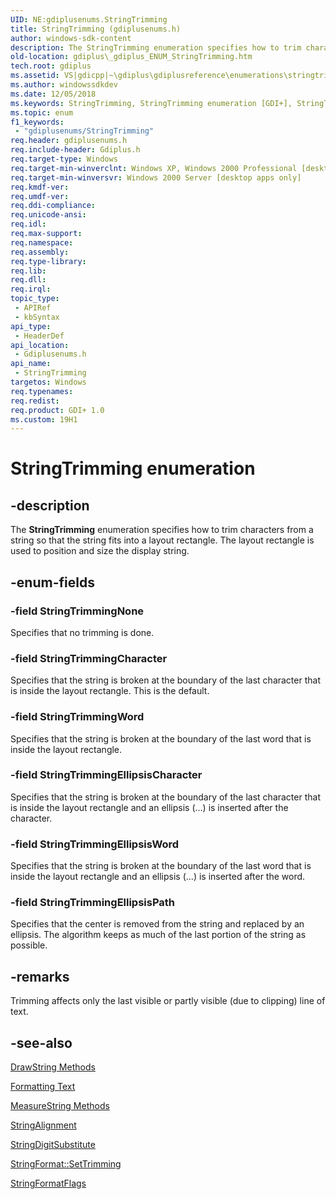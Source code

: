 ```yaml
---
UID: NE:gdiplusenums.StringTrimming
title: StringTrimming (gdiplusenums.h)
author: windows-sdk-content
description: The StringTrimming enumeration specifies how to trim characters from a string so that the string fits into a layout rectangle. The layout rectangle is used to position and size the display string.
old-location: gdiplus\_gdiplus_ENUM_StringTrimming.htm
tech.root: gdiplus
ms.assetid: VS|gdicpp|~\gdiplus\gdiplusreference\enumerations\stringtrimming.htm
ms.author: windowssdkdev
ms.date: 12/05/2018
ms.keywords: StringTrimming, StringTrimming enumeration [GDI+], StringTrimmingCharacter, StringTrimmingEllipsisCharacter, StringTrimmingEllipsisPath, StringTrimmingEllipsisWord, StringTrimmingNone, StringTrimmingWord, _gdiplus_ENUM_StringTrimming, gdiplus._gdiplus_ENUM_StringTrimming, gdiplusenums/StringTrimming, gdiplusenums/StringTrimmingCharacter, gdiplusenums/StringTrimmingEllipsisCharacter, gdiplusenums/StringTrimmingEllipsisPath, gdiplusenums/StringTrimmingEllipsisWord, gdiplusenums/StringTrimmingNone, gdiplusenums/StringTrimmingWord
ms.topic: enum
f1_keywords: 
 - "gdiplusenums/StringTrimming"
req.header: gdiplusenums.h
req.include-header: Gdiplus.h
req.target-type: Windows
req.target-min-winverclnt: Windows XP, Windows 2000 Professional [desktop apps only]
req.target-min-winversvr: Windows 2000 Server [desktop apps only]
req.kmdf-ver: 
req.umdf-ver: 
req.ddi-compliance: 
req.unicode-ansi: 
req.idl: 
req.max-support: 
req.namespace: 
req.assembly: 
req.type-library: 
req.lib: 
req.dll: 
req.irql: 
topic_type:
 - APIRef
 - kbSyntax
api_type:
 - HeaderDef
api_location:
 - Gdiplusenums.h
api_name:
 - StringTrimming
targetos: Windows
req.typenames: 
req.redist: 
req.product: GDI+ 1.0
ms.custom: 19H1
---
```


# StringTrimming enumeration


## -description


The <b>StringTrimming</b> enumeration specifies how to trim characters from a string so that the string fits into a layout rectangle. The layout rectangle is used to position and size the display string.


## -enum-fields




### -field StringTrimmingNone

Specifies that no trimming is done. 


### -field StringTrimmingCharacter

Specifies that the string is broken at the boundary of the last character that is inside the layout rectangle. This is the default. 


### -field StringTrimmingWord

Specifies that the string is broken at the boundary of the last word that is inside the layout rectangle. 


### -field StringTrimmingEllipsisCharacter

Specifies that the string is broken at the boundary of the last character that is inside the layout rectangle and an ellipsis (...) is inserted after the character. 


### -field StringTrimmingEllipsisWord

Specifies that the string is broken at the boundary of the last word that is inside the layout rectangle and an ellipsis (...) is inserted after the word. 


### -field StringTrimmingEllipsisPath

Specifies that the center is removed from the string and replaced by an ellipsis. The algorithm keeps as much of the last portion of the string as possible. 


## -remarks



Trimming affects only the last visible or partly visible (due to clipping) line of text.




## -see-also




<a href="https://docs.microsoft.com/windows/desktop/api/gdiplusgraphics/nf-gdiplusgraphics-graphics-drawstring(constwchar_int_constfont_constpointf__constbrush)">DrawString Methods</a>



<a href="https://docs.microsoft.com/windows/desktop/gdiplus/-gdiplus-formatting-text-use">Formatting Text</a>



<a href="https://docs.microsoft.com/windows/desktop/api/gdiplusgraphics/nf-gdiplusgraphics-graphics-measurestring(inconstwchar_inint_inconstfont_inconstpointf__inconststringformat_outrectf)">MeasureString Methods</a>



<a href="https://docs.microsoft.com/windows/desktop/api/gdiplusenums/ne-gdiplusenums-stringalignment">StringAlignment</a>



<a href="https://docs.microsoft.com/windows/desktop/api/gdiplusenums/ne-gdiplusenums-stringdigitsubstitute">StringDigitSubstitute</a>



<a href="https://docs.microsoft.com/windows/desktop/api/gdiplusstringformat/nf-gdiplusstringformat-stringformat-settrimming">StringFormat::SetTrimming</a>



<a href="https://docs.microsoft.com/windows/desktop/api/gdiplusenums/ne-gdiplusenums-stringformatflags">StringFormatFlags</a>
 

 

